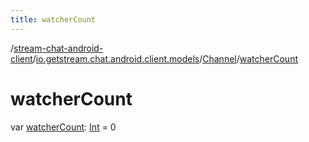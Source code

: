 ```yaml
---
title: watcherCount
---
```

/[stream-chat-android-client](../../index.md)/[io.getstream.chat.android.client.models](../index.md)/[Channel](index.md)/[watcherCount](watcherCount.md)  
  
  
  
# watcherCount  
var [watcherCount](watcherCount.md): [Int](https://kotlinlang.org/api/latest/jvm/stdlib/kotlin/-int/index.html) = 0
